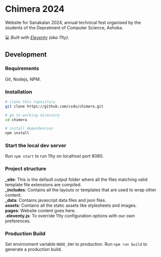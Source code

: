 # Chimera 2024
Website for Sanakalan 2024, annual technical fest organised by the students of the Depratment of Computer Science, Ashoka.

:computer: *Built with [Eleventy](https://www.11ty.io/) (aka 11ty).*

## Development

### Requirements
Git, Nodejs, NPM.

### Installation
``` bash
# clone this repository
git clone https://github.com/csdu/chimera.git

# go to working directory
cd chimera

# install dependencies
npm install
```

### Start the local dev server
Run ```npm start``` to run 11ty on localhost port 8080.

### Project structure
**_site**: This is the default output folder where all the files matching valid template file extensions are compiled.    
**_includes**: Contains all the layouts or templates that are used to wrap other content.    
**_data**: Contains javascript data files and json files.    
**assets**: Contains all the static assets like stylesheets and images.      
**pages**: Website content goes here.     
**.eleventy.js**: To override 11ty configuration options with our own preferences.      


### Production Build
Set envirnoment variable `NODE_ENV` to production.
Run ```npm run build``` to generate a production build.
